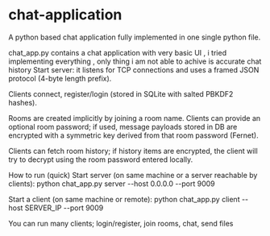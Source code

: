 # chat-application
A python based chat application fully implemented in one single python file.

chat_app.py
contains a chat application with very basic UI , i tried implementing everything , only thing i am not able to achive is accurate chat history 
Start server: it listens for TCP connections and uses a framed JSON protocol (4-byte length prefix).

Clients connect, register/login (stored in SQLite with salted PBKDF2 hashes).

Rooms are created implicitly by joining a room name. Clients can provide an optional room password; if used, message payloads stored in DB are encrypted with a symmetric key derived from that room password (Fernet).

Clients can fetch room history; if history items are encrypted, the client will try to decrypt using the room password entered locally.

How to run (quick)
Start server (on same machine or a server reachable by clients):
python chat_app.py server --host 0.0.0.0 --port 9009

Start a client (on same machine or remote):
python chat_app.py client --host SERVER_IP --port 9009

You can run many clients; login/register, join rooms, chat, send files

